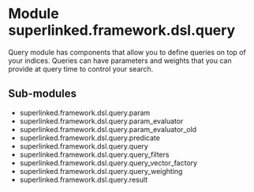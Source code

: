 Module superlinked.framework.dsl.query
======================================
Query module has components that allow you to define queries on top of your indices.
Queries can have parameters and weights that you can provide at query time to control your search.

Sub-modules
-----------
* superlinked.framework.dsl.query.param
* superlinked.framework.dsl.query.param_evaluator
* superlinked.framework.dsl.query.param_evaluator_old
* superlinked.framework.dsl.query.predicate
* superlinked.framework.dsl.query.query
* superlinked.framework.dsl.query.query_filters
* superlinked.framework.dsl.query.query_vector_factory
* superlinked.framework.dsl.query.query_weighting
* superlinked.framework.dsl.query.result